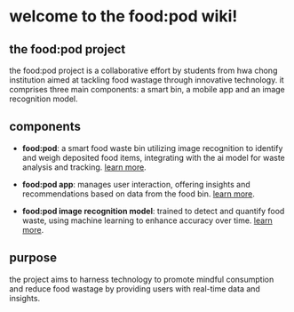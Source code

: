 # welcome to the food:pod wiki!

## the food:pod project

the food:pod project is a collaborative effort by students from hwa chong institution aimed at tackling food wastage through innovative technology. it comprises three main components: a smart bin, a mobile app and an image recognition model.

## components

- **food:pod**: a smart food waste bin utilizing image recognition to identify and weigh deposited food items, integrating with the ai model for waste analysis and tracking.
  [learn more](bin).

- **food:pod app**: manages user interaction, offering insights and recommendations based on data from the food bin.
  [learn more](app).

- **food:pod image recognition model**: trained to detect and quantify food waste, using machine learning to enhance accuracy over time.
  [learn more](model).

## purpose

the project aims to harness technology to promote mindful consumption and reduce food wastage by providing users with real-time data and insights.

